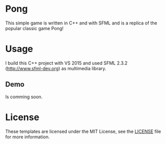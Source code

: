 # Pong
This simple game is written in C++ and with SFML and is a replica of the popular classic game Pong!


# Usage

I build this C++ project with VS 2015 and used SFML 2.3.2 (http://www.sfml-dev.org) as multimedia library.


## Demo

Is comming soon.


# License

These templates are licensed under the MIT License, see the [LICENSE](LICENSE) file for more information.
